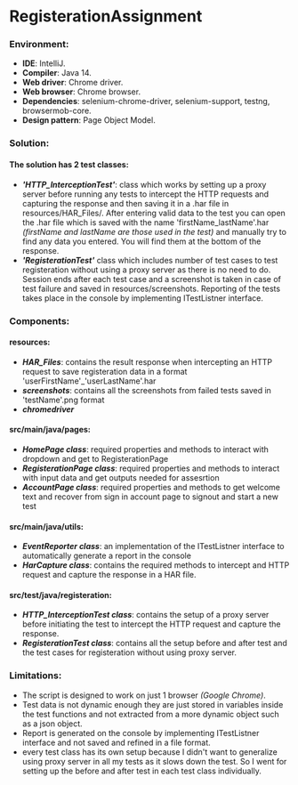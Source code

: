 # RegisterationAssignment

### Environment:
- **IDE**: IntelliJ.
- **Compiler**: Java 14.
- **Web driver**: Chrome driver.
- **Web browser**: Chrome browser.
- **Dependencies**: selenium-chrome-driver, selenium-support, testng, browsermob-core.
- **Design pattern**: Page Object Model.
### Solution:
#### The solution has 2 test classes:
- ***'HTTP_InterceptionTest'***: class which works by setting up a proxy server before running any tests to intercept the HTTP requests and capturing the response and then saving it in a .har file in resources/HAR_Files/. After entering valid data to the test you can open the .har file which is saved with the name 'firstName_lastName'.har _(firstName and lastName are those used in the test)_ and manually try to find any data you entered. You will find them at the bottom of the response.
- ***'RegisterationTest'*** class which includes number of test cases to test registeration without using a proxy server 
as there is no need to do. Session ends after each test case and a screenshot is taken in case of test failure 
and saved in resources/screenshots. Reporting of the tests takes place in the console by implementing ITestListner interface.
### Components:
#### resources:

- ***HAR_Files***: contains the result response when intercepting an HTTP request to save registeration data in a format 'userFirstName'_'userLastName'.har
- ***screenshots***: contains all the screenshots from failed tests saved in 'testName'.png format
- ***chromedriver***

#### src/main/java/pages:
- ***HomePage class***: required properties and methods to interact with dropdown and get to RegisterationPage
- ***RegisterationPage class***: required properties and methods to interact with input data and get outputs needed for assesrtion
- ***AccountPage class***: required properties and methods to get welcome text and recover from sign in account page to signout and start a new test

#### src/main/java/utils:
- ***EventReporter class***: an implementation of the ITestListner interface to automatically generate a report in the console
- ***HarCapture class***: contains the required methods to intercept and HTTP request and capture the response in a HAR file.

#### src/test/java/registeration:
- ***HTTP_InterceptionTest class***: contains the setup of a proxy server before initiating the test to intercept the HTTP request and capture the response.
- ***RegisterationTest class***: contains all the setup before and after test and the test cases for registeration without using proxy server.

### Limitations:
- The script is designed to work on just 1 browser _(Google Chrome)_.
- Test data is not dynamic enough they are just stored in variables inside the test functions and not extracted
  from a more dynamic object such as a json object.
- Report is generated on the console by implementing ITestListner interface and not saved and refined in a file format.
- every test class has its own setup because I didn't want to generalize using proxy server in all my tests as it
  slows down the test. So I went for setting up the before and after test in each test class individually.
